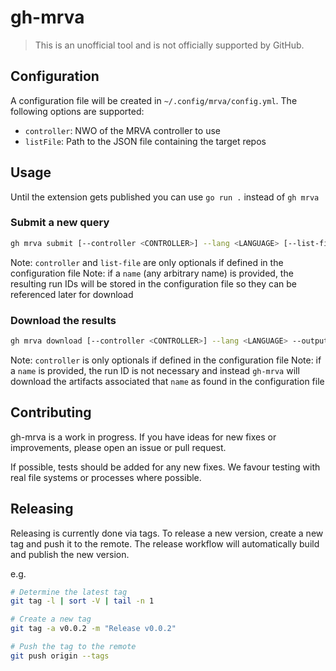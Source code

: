 # gh-mrva

> This is an unofficial tool and is not officially supported by GitHub.

## Configuration

A configuration file will be created in `~/.config/mrva/config.yml`. The following options are supported:
- `controller`: NWO of the MRVA controller to use
- `listFile`: Path to the JSON file containing the target repos

## Usage

Until the extension gets published you can use `go run .` instead of `gh mrva`

### Submit a new query

```bash
gh mrva submit [--controller <CONTROLLER>] --lang <LANGUAGE> [--list-file <LISTFILE>] --list <LIST> [--query <QUERY FILE> | --query-suite <SUITE FILE>] [--name <NAME>]
```

Note: `controller` and `list-file` are only optionals if defined in the configuration file
Note: if a `name` (any arbitrary name) is provided, the resulting run IDs will be stored in the configuration file so they can be referenced later for download

### Download the results

```bash
gh mrva download [--controller <CONTROLLER>] --lang <LANGUAGE> --output-dir <OUTPUTDIR> [--name <NAME> | --run <ID>] [--download-dbs]
```

Note: `controller` is only optionals if defined in the configuration file
Note: if a `name` is provided, the run ID is not necessary and instead `gh-mrva` will download the artifacts associated that `name` as found in the configuration file

## Contributing

gh-mrva is a work in progress. If you have ideas for new fixes or improvements, please open an issue or pull request.

If possible, tests should be added for any new fixes. We favour testing with real file systems or processes where possible.

## Releasing

Releasing is currently done via tags. To release a new version, create a new tag and push it to the remote. The release workflow will automatically build and publish the new version.

e.g.

```sh
# Determine the latest tag
git tag -l | sort -V | tail -n 1

# Create a new tag
git tag -a v0.0.2 -m "Release v0.0.2"

# Push the tag to the remote
git push origin --tags
```
